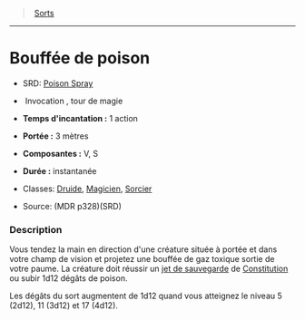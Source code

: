 ﻿---
!SpellItem
Name: Bouffée de poison
AltName: '[Poison Spray](srd_spells_poison_spray.md)'
Type: Invocation
Level: tour de magie
CastingTime: 1 action
Range: 3 mètres
Components: V, S
Duration: instantanée
Classes: '[Druide](hd_druid.md), [Magicien](hd_wizard.md), [Sorcier](hd_warlock.md)'
Family: SpellHD
Source: (MDR p328)(SRD)
Id: spells_hd.md#bouffée-de-poison
ParentLink: spells_hd.md#sorts
ParentName: Sorts
NameLevel: 1
Attributes: {}
---
> [Sorts](hd_spells.md)

---

# Bouffée de poison

- SRD: [Poison Spray](srd_spells_poison_spray.md)

-  Invocation , tour de magie

- **Temps d'incantation :** 1 action

- **Portée :** 3 mètres

- **Composantes :** V, S

- **Durée :** instantanée

- Classes: [Druide](hd_druid.md), [Magicien](hd_wizard.md), [Sorcier](hd_warlock.md)

- Source: (MDR p328)(SRD)

### Description

Vous tendez la main en direction d'une créature située à portée et dans votre champ de vision et projetez une bouffée de gaz toxique sortie de votre paume. La créature doit réussir un [jet de sauvegarde](hd_abilities_jets_de_sauvegarde.md) de [Constitution](hd_abilities_constitution.md) ou subir 1d12 dégâts de poison.

Les dégâts du sort augmentent de 1d12 quand vous atteignez le niveau 5 (2d12), 11 (3d12) et 17 (4d12).

